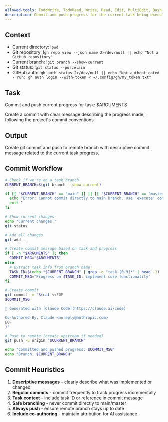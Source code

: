 ```yaml
---
allowed-tools: TodoWrite, TodoRead, Write, Read, Edit, MultiEdit, Bash(git *), Bash(gh *), Glob, Grep, LS, WebFetch, WebSearch, Task, mcp__codeloops__*
description: Commit and push progress for the current task being executed
---
```


## Context

- Current directory: !`pwd`
- Git repository: !`gh repo view --json name 2>/dev/null || echo "Not a GitHub repository"`
- Current branch: !`git branch --show-current`
- Git status: !`git status --porcelain`
- GitHub auth: !`gh auth status 2>/dev/null || echo "Not authenticated - run: gh auth login --with-token < ~/.config/gh/my_token.txt"`

## Task

Commit and push current progress for task: $ARGUMENTS

Create a commit with clear message describing the progress made, following the project's commit conventions.

## Output

Create git commit and push to remote branch with descriptive commit message related to the current task progress.

## Commit Workflow

```bash
# Check if we're on a task branch
CURRENT_BRANCH=$(git branch --show-current)

if [[ "$CURRENT_BRANCH" == "main" ]] || [[ "$CURRENT_BRANCH" == "master" ]]; then
  echo "Error: Cannot commit directly to main branch. Use 'execute' command to create a task branch first."
  exit 1
fi

# Show current changes
echo "Current changes:"
git status

# Add all changes
git add .

# Create commit message based on task and progress
if [ -n "$ARGUMENTS" ]; then
  COMMIT_MSG="$ARGUMENTS"
else
  # Extract task info from branch name
  TASK_ID=$(echo "$CURRENT_BRANCH" | grep -o "task-[0-9]*" | head -1)
  COMMIT_MSG="Progress on $TASK_ID: implement core functionality"
fi

# Create commit
git commit -m "$(cat <<EOF
$COMMIT_MSG

🤖 Generated with [Claude Code](https://claude.ai/code)

Co-Authored-By: Claude <noreply@anthropic.com>
EOF
)"

# Push to remote (create upstream if needed)
git push -u origin "$CURRENT_BRANCH"

echo "Committed and pushed progress: $COMMIT_MSG"
echo "Branch: $CURRENT_BRANCH"
```

## Commit Heuristics

1. **Descriptive messages** - clearly describe what was implemented or changed
2. **Regular commits** - commit frequently to track progress incrementally
3. **Task context** - include task ID or reference in commit message
4. **Safe branching** - never commit directly to main/master
5. **Always push** - ensure remote branch stays up to date
6. **Include co-authoring** - maintain attribution for AI assistance